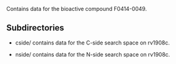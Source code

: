 Contains data for the bioactive compound F0414-0049.

## Subdirectories

- cside/ contains data for the C-side search space on rv1908c.

- nside/ contains data for the N-side search space on rv1908c.

